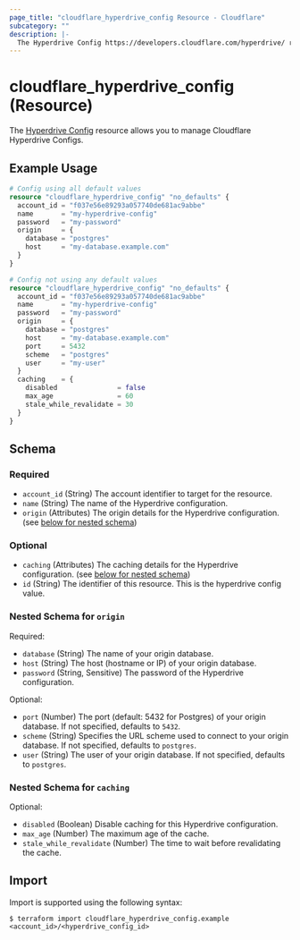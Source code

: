 ```yaml
---
page_title: "cloudflare_hyperdrive_config Resource - Cloudflare"
subcategory: ""
description: |-
  The Hyperdrive Config https://developers.cloudflare.com/hyperdrive/ resource allows you to manage Cloudflare Hyperdrive Configs.
---
```


# cloudflare_hyperdrive_config (Resource)

The [Hyperdrive Config](https://developers.cloudflare.com/hyperdrive/) resource allows you to manage Cloudflare Hyperdrive Configs.

## Example Usage

```terraform
# Config using all default values
resource "cloudflare_hyperdrive_config" "no_defaults" {
  account_id = "f037e56e89293a057740de681ac9abbe"
  name       = "my-hyperdrive-config"
  password   = "my-password"
  origin     = {
    database = "postgres"
    host     = "my-database.example.com"
  }
}

# Config not using any default values
resource "cloudflare_hyperdrive_config" "no_defaults" {
  account_id = "f037e56e89293a057740de681ac9abbe"
  name       = "my-hyperdrive-config"
  password   = "my-password"
  origin     = {
    database = "postgres"
    host     = "my-database.example.com"
    port     = 5432
    scheme   = "postgres"
    user     = "my-user"
  }
  caching    = {
    disabled               = false
    max_age                = 60
    stale_while_revalidate = 30
  }
}
```
<!-- schema generated by tfplugindocs -->
## Schema

### Required

- `account_id` (String) The account identifier to target for the resource.
- `name` (String) The name of the Hyperdrive configuration.
- `origin` (Attributes) The origin details for the Hyperdrive configuration. (see [below for nested schema](#nestedatt--origin))

### Optional

- `caching` (Attributes) The caching details for the Hyperdrive configuration. (see [below for nested schema](#nestedatt--caching))
- `id` (String) The identifier of this resource. This is the hyperdrive config value.

<a id="nestedatt--origin"></a>
### Nested Schema for `origin`

Required:

- `database` (String) The name of your origin database.
- `host` (String) The host (hostname or IP) of your origin database.
- `password` (String, Sensitive) The password of the Hyperdrive configuration.

Optional:

- `port` (Number) The port (default: 5432 for Postgres) of your origin database. If not specified, defaults to `5432`.
- `scheme` (String) Specifies the URL scheme used to connect to your origin database. If not specified, defaults to `postgres`.
- `user` (String) The user of your origin database. If not specified, defaults to `postgres`.


<a id="nestedatt--caching"></a>
### Nested Schema for `caching`

Optional:

- `disabled` (Boolean) Disable caching for this Hyperdrive configuration.
- `max_age` (Number) The maximum age of the cache.
- `stale_while_revalidate` (Number) The time to wait before revalidating the cache.

## Import

Import is supported using the following syntax:

```shell
$ terraform import cloudflare_hyperdrive_config.example <account_id>/<hyperdrive_config_id>
```
